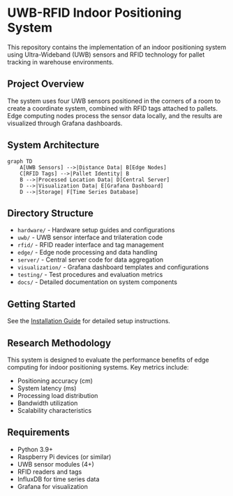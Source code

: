 # UWB-RFID Indoor Positioning System

This repository contains the implementation of an indoor positioning system using Ultra-Wideband (UWB) sensors and RFID technology for pallet tracking in warehouse environments.

## Project Overview

The system uses four UWB sensors positioned in the corners of a room to create a coordinate system, combined with RFID tags attached to pallets. Edge computing nodes process the sensor data locally, and the results are visualized through Grafana dashboards.

## System Architecture

```mermaid
graph TD
    A[UWB Sensors] -->|Distance Data| B[Edge Nodes]
    C[RFID Tags] -->|Pallet Identity| B
    B -->|Processed Location Data| D[Central Server]
    D -->|Visualization Data| E[Grafana Dashboard]
    D -->|Storage| F[Time Series Database]
```

## Directory Structure

- `hardware/` - Hardware setup guides and configurations
- `uwb/` - UWB sensor interface and trilateration code
- `rfid/` - RFID reader interface and tag management
- `edge/` - Edge node processing and data handling
- `server/` - Central server code for data aggregation
- `visualization/` - Grafana dashboard templates and configurations
- `testing/` - Test procedures and evaluation metrics
- `docs/` - Detailed documentation on system components

## Getting Started

See the [Installation Guide](docs/installation.md) for detailed setup instructions.

## Research Methodology

This system is designed to evaluate the performance benefits of edge computing for indoor positioning systems. Key metrics include:

- Positioning accuracy (cm)
- System latency (ms)
- Processing load distribution
- Bandwidth utilization
- Scalability characteristics

## Requirements

- Python 3.9+
- Raspberry Pi devices (or similar)
- UWB sensor modules (4+)
- RFID readers and tags
- InfluxDB for time series data
- Grafana for visualization
